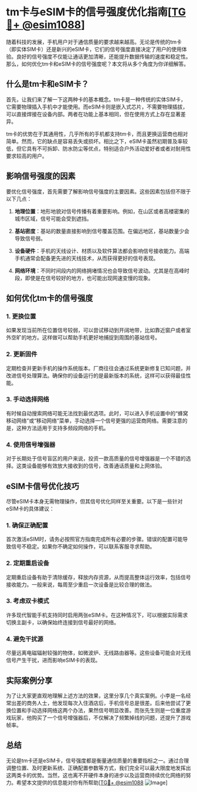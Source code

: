 # tm卡与eSIM卡的信号强度优化指南[[TG💪+ @esim1088](https://t.me/s/esim1088)]

随着科技的发展，手机用户对于通信质量的要求越来越高。无论是传统的tm卡（即实体SIM卡）还是新兴的eSIM卡，它们的信号强度直接决定了用户的使用体验。良好的信号强度不仅能让通话更加清晰，还能提升数据传输的速度和稳定性。那么，如何优化tm卡和eSIM卡的信号强度呢？本文将从多个角度为你详细解答。

## 什么是tm卡和eSIM卡？

首先，让我们来了解一下这两种卡的基本概念。tm卡是一种传统的实体SIM卡，它需要物理插入手机中才能使用。而eSIM卡则是嵌入式芯片，不需要物理插拔，可以直接焊接在设备内部。两者在功能上基本相同，但在使用方式上存在显著差异。

tm卡的优势在于其通用性，几乎所有的手机都支持tm卡，而且更换运营商也相对简单。然而，它的缺点是容易丢失或损坏。相比之下，eSIM卡虽然初期普及率较低，但它具有不可拆卸、防水防尘等优点，特别适合户外活动爱好者或者对耐用性要求较高的用户。

## 影响信号强度的因素

要优化信号强度，首先需要了解影响信号强度的主要因素。这些因素包括但不限于以下几点：

1. **地理位置**：地形地貌对信号传播有着重要影响。例如，在山区或者高楼密集的城市区域，信号可能会受到遮挡。
   
2. **基站密度**：基站的数量直接影响到信号覆盖范围。在偏远地区，基站数量少会导致信号弱。

3. **设备硬件**：手机的天线设计、材质以及软件算法都会影响信号接收能力。高端手机通常会配备更先进的天线技术，从而获得更好的信号表现。

4. **网络环境**：不同时间段内的网络拥堵情况也会导致信号波动。尤其是在高峰时段，即使是在信号较好的地方，也可能出现网速变慢的现象。

## 如何优化tm卡的信号强度

### 1. 更换位置

如果发现当前所在位置信号较弱，可以尝试移动到开阔地带，比如靠近窗户或者室外空旷的地方。这样做可以帮助手机更好地捕捉到周围的基站信号。

### 2. 更新固件

定期检查并更新手机的操作系统版本。厂商往往会通过系统更新修复已知问题，并改进信号处理算法。确保你的设备运行的是最新版本的系统，这样可以获得最佳性能。

### 3. 手动选择网络

有时候自动搜索网络可能无法找到最优选项。此时，可以进入手机设置中的“蜂窝移动网络”或“移动网络”菜单，手动选择一个信号更强的运营商网络。需要注意的是，这种方法适用于支持多频段网络的手机。

### 4. 使用信号增强器

对于长期处于信号盲区的用户来说，投资一款高质量的信号增强器是一个不错的选择。这类设备能够有效放大接收到的信号，改善通话质量和上网体验。

## eSIM卡信号优化技巧

尽管eSIM卡本身无需物理操作，但其信号优化同样至关重要。以下是一些针对eSIM卡的具体建议：

### 1. 确保正确配置

首次激活eSIM时，请务必按照官方指南完成所有必要的步骤。错误的配置可能导致信号不稳定。如果你不确定如何操作，可以联系客服寻求帮助。

### 2. 定期重启设备

定期重启设备有助于清除缓存，释放内存资源，从而提高整体运行效率，包括信号接收能力。一般来说，每周至少重启一次设备是比较合理的做法。

### 3. 考虑双卡模式

许多现代智能手机支持同时启用两张eSIM卡。在这种情况下，可以根据实际需求切换主副卡，以确保始终连接到信号最好的网络。

### 4. 避免干扰源

尽量远离电磁辐射较强的物体，如微波炉、无线路由器等。这些设备可能会对无线信号产生干扰，进而影响eSIM卡的表现。

## 实际案例分享

为了让大家更直观地理解上述方法的效果，这里分享几个真实案例。小李是一名经常出差的商务人士，他发现每次入住酒店后，手机信号总是很差。后来他尝试了更换位置和手动选择网络这两个办法，果然信号明显改善。而张先生则是一位重度游戏玩家，他购买了一个信号增强器后，不仅解决了频繁掉线的问题，还提升了游戏帧率。

## 总结

无论是tm卡还是eSIM卡，信号强度都是衡量通信质量的重要指标之一。通过合理调整位置、及时更新系统、正确配置参数等方式，我们完全可以最大限度地发挥出这两类卡的优势。当然，这也离不开硬件本身的进步以及运营商持续优化网络的努力。希望本文提供的信息能对你有所帮助[[TG💪+ @esim1088](https://t.me/s/esim1088) ![Image](https://i.postimg.cc/4NQfJmqS/Snipaste-2025-05-13-00-14-12.png)]